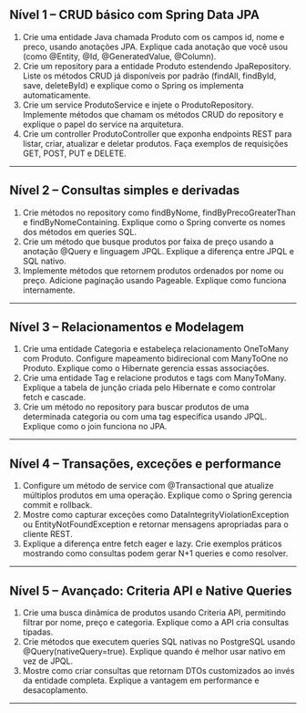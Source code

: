 ## **Nível 1 – CRUD básico com Spring Data JPA**

1. Crie uma entidade Java chamada Produto com os campos id, nome e preco, usando anotações JPA. Explique cada anotação que você usou (como @Entity, @Id, @GeneratedValue, @Column).
2. Crie um repository para a entidade Produto estendendo JpaRepository. Liste os métodos CRUD já disponíveis por padrão (findAll, findById, save, deleteById) e explique como o Spring os implementa automaticamente.
3. Crie um service ProdutoService e injete o ProdutoRepository. Implemente métodos que chamam os métodos CRUD do repository e explique o papel do service na arquitetura.
4. Crie um controller ProdutoController que exponha endpoints REST para listar, criar, atualizar e deletar produtos. Faça exemplos de requisições GET, POST, PUT e DELETE.

---

## **Nível 2 – Consultas simples e derivadas**

1. Crie métodos no repository como findByNome, findByPrecoGreaterThan e findByNomeContaining. Explique como o Spring converte os nomes dos métodos em queries SQL.
2. Crie um método que busque produtos por faixa de preço usando a anotação @Query e linguagem JPQL. Explique a diferença entre JPQL e SQL nativo.
3. Implemente métodos que retornem produtos ordenados por nome ou preço. Adicione paginação usando Pageable. Explique como funciona internamente.

---

## **Nível 3 – Relacionamentos e Modelagem**

1. Crie uma entidade Categoria e estabeleça relacionamento OneToMany com Produto. Configure mapeamento bidirecional com ManyToOne no Produto. Explique como o Hibernate gerencia essas associações.
2. Crie uma entidade Tag e relacione produtos e tags com ManyToMany. Explique a tabela de junção criada pelo Hibernate e como controlar fetch e cascade.
3. Crie um método no repository para buscar produtos de uma determinada categoria ou com uma tag específica usando JPQL. Explique como o join funciona no JPA.

---

## **Nível 4 – Transações, exceções e performance**

1. Configure um método de service com @Transactional que atualize múltiplos produtos em uma operação. Explique como o Spring gerencia commit e rollback.
2. Mostre como capturar exceções como DataIntegrityViolationException ou EntityNotFoundException e retornar mensagens apropriadas para o cliente REST.
3. Explique a diferença entre fetch eager e lazy. Crie exemplos práticos mostrando como consultas podem gerar N+1 queries e como resolver.

---

## **Nível 5 – Avançado: Criteria API e Native Queries**

1. Crie uma busca dinâmica de produtos usando Criteria API, permitindo filtrar por nome, preço e categoria. Explique como a API cria consultas tipadas.
2. Crie métodos que executem queries SQL nativas no PostgreSQL usando @Query(nativeQuery=true). Explique quando é melhor usar nativo em vez de JPQL.
3. Mostre como criar consultas que retornam DTOs customizados ao invés da entidade completa. Explique a vantagem em performance e desacoplamento.

---

